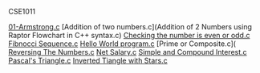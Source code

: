 CSE1011

[01-Armstrong.c](ArmSetting.c)
[Addition of two numbers.c](Addition of 2 Numbers using Raptor Flowchart in C++ syntax.c)
[Checking the number is even or odd.c](EvenorOdd.c)
[Fibnocci Sequence.c](Fibnoccisequence.c)
[Hello World program.c](Hello.c)
[Prime or Composite.c](
[Reversing The Numbers.c](ReversingTheNumber.c)
[Net Salary.c](netsalary)
[Simple and Compound Interest.c](simple&compoundinterest.c)
[Pascal's Triangle.c](Pascal'sTriangle.c)
[Inverted Tiangle with Stars.c](InvertedTriangleofstars.c)
